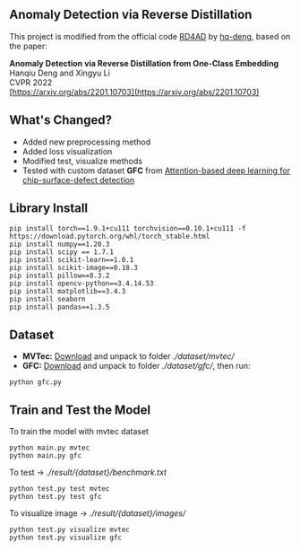 ## Anomaly Detection via Reverse Distillation

This project is modified from the official code [RD4AD](https://github.com/hq-deng/RD4AD) by [hq-deng](https://github.com/hq-deng), based on the paper:  

**Anomaly Detection via Reverse Distillation from One-Class Embedding**  
Hanqiu Deng and Xingyu Li  
CVPR 2022  
[https://arxiv.org/abs/2201.10703](https://arxiv.org/abs/2201.10703)  

## What's Changed?
- Added new preprocessing method
- Added loss visualization
- Modified test, visualize methods
- Tested with custom dataset **GFC** from [Attention-based deep learning for chip-surface-defect detection](https://doi.org/10.1007/s00170-022-09425-4)

## Library Install
```commandline
pip install torch==1.9.1+cu111 torchvision==0.10.1+cu111 -f https://download.pytorch.org/whl/torch_stable.html
pip install numpy==1.20.3
pip install scipy == 1.7.1
pip install scikit-learn==1.0.1
pip install scikit-image==0.18.3
pip install pillow==8.3.2
pip install opencv-python==3.4.14.53
pip install matplotlib==3.4.3
pip install seaborn
pip install pandas==1.3.5
```
 
 ## Dataset
- **MVTec:** [Download](https://www.mvtec.com/company/research/datasets/mvtec-ad/) and unpack to folder *./dataset/mvtec/*
- **GFC:** [Download](https://pan.baidu.com/s/1DsZyyO4ITtsLWqFyGS2KEA) and unpack to folder *./dataset/gfc/*, then run:
```commandline
python gfc.py
```

## Train and Test the Model
To train the model with mvtec dataset
```commandline
python main.py mvtec
python main.py gfc
```
To test -> *./result/{dataset}/benchmark.txt*
```commandline
python test.py test mvtec
python test.py test gfc
```
To visualize image -> *./result/{dataset}/images/*
```commandline
python test.py visualize mvtec
python test.py visualize gfc
```

